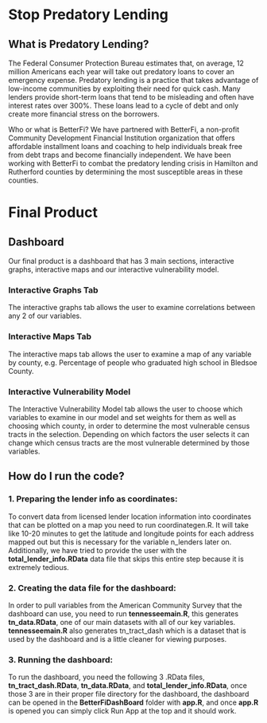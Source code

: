 # Stop Predatory Lending
## What is Predatory Lending?
The Federal Consumer Protection Bureau estimates that, on average, 12 million Americans each year will take out predatory loans to cover an emergency expense. Predatory lending is a practice that takes advantage of low-income communities by exploiting their need for quick cash. Many lenders provide short-term loans that tend to be misleading and often have interest rates over 300%. These loans lead to a cycle of debt and only create more financial stress on the borrowers. 

Who or what is BetterFi?
We have partnered with BetterFi, a non-profit Community Development Financial Institution organization that offers affordable installment loans and coaching to help individuals break free from debt traps and become financially independent. We have been working with BetterFi to combat the predatory lending crisis in Hamilton and Rutherford counties by determining the most susceptible areas in these counties. 

# Final Product
## Dashboard 
Our final product is a dashboard that has 3 main sections, interactive graphs, interactive maps and our interactive vulnerability model. 

### Interactive Graphs Tab
The interactive graphs tab allows the user to examine correlations between any 2 of our variables.

### Interactive Maps Tab
The interactive maps tab allows the user to examine a map of any variable by county, e.g. Percentage of people who graduated high school in Bledsoe County.

### Interactive Vulnerability Model
The Interactive Vulnerability Model tab allows the user to choose which variables to examine in our model and set weights for them as well as choosing which county, in order to determine the most vulnerable census tracts in the selection. Depending on which factors the user selects it can change which census tracts are the most vulnerable determined by those variables.


## How do I run the code?

### 1. Preparing the lender info as coordinates:
To convert data from licensed lender location information into coordinates that can be plotted on a map you need to run coordinategen.R. It will take like 10-20 minutes to get the latitude and longitude points for each address mapped out but this is necessary for the variable n_lenders later on. Additionally, we have tried to provide the user with the **total_lender_info.RData** data file that skips this entire step because it is extremely tedious.

### 2. Creating the data file for the dashboard:
In order to pull variables from the American Community Survey that the dashboard can use, you need to run **tennesseemain.R**, this generates **tn_data.RData**, one of our main datasets with all of our key variables. **tennesseemain.R** also generates tn_tract_dash which is a dataset that is used by the dashboard and is a little cleaner for viewing purposes.

### 3. Running the dashboard:
To run the dashboard, you need the following 3 .RData files, **tn_tract_dash.RData**, **tn_data.RData**, and **total_lender_info.RData**, once those 3 are in their proper file directory for the dashboard, the dashboard can be opened in the **BetterFiDashBoard** folder with **app.R**, and once **app.R** is opened you can simply click Run App at the top and it should work.
